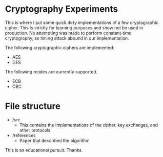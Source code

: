 # Cryptography Experiments

This is where I put some quick dirty implementations of a few cryptographic cipher. This is strictly for learning purposes and show not be used in production.
No attempting was made to perform constant-time cryptography, so timing attack abound in our implementation.

The following cryptographic ciphers are implemented:
- AES 
- DES


The following modes are currently supported.
- ECB
- CBC


# File structure
+ /src
    - This contains the implementations of the cipher, key exchanges, and other protocols
+ /references
    - Paper that described the algorithm

This is an educational pursuit. Thanks.
